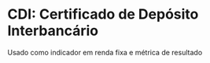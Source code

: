 # CDI: Certificado de Depósito Interbancário

Usado como indicador em renda fixa e métrica de resultado

